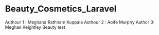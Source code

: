 # Beauty_Cosmetics_Laravel
Authour 1 : Meghana Rathnam Kuppala
Authour 2 : Aoife Murphy
Author  3: Meghan Keightley
Beauty
test
